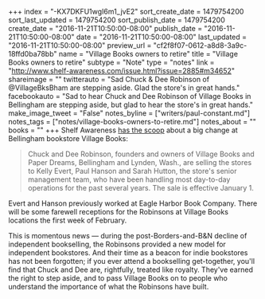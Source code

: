 +++
index = "-KX7DKFU1wgI6m1_jvE2"
sort_create_date = 1479754200
sort_last_updated = 1479754200
sort_publish_date = 1479754200
create_date = "2016-11-21T10:50:00-08:00"
publish_date = "2016-11-21T10:50:00-08:00"
date = "2016-11-21T10:50:00-08:00"
last_updated = "2016-11-21T10:50:00-08:00"
preview_url = "cf2f8f07-0612-a8d8-3a9c-18ffd0ba78bb"
name = "Village Books owners to retire"
title = "Village Books owners to retire"
subtype = "Note"
type = "notes"
link = "http://www.shelf-awareness.com/issue.html?issue=2885#m34652"
shareimage = ""
twitterauto = "Sad Chuck & Dee Robinson of @VillageBksBham are stepping aside. Glad the store's in great hands."
facebookauto = "Sad to hear Chuck and Dee Robinson of Village Books in Bellingham are stepping aside, but glad to hear the store's in great hands."
make_image_tweet = "False"
notes_byline = ["writers/paul-constant.md"]
notes_tags = ["notes/village-books-owners-to-retire.md"]
notes_about = ""
books = ""
+++
Shelf Awareness [has the scoop](http://www.shelf-awareness.com/issue.html?issue=2885#m34652) about a big change at Bellingham bookstore Village Books:

<blockquote>Chuck and Dee Robinson, founders and owners of Village Books and Paper Dreams, Bellingham and Lynden, Wash., are selling the stores to Kelly Evert, Paul Hanson and Sarah Hutton, the store's senior management team, who have been handling most day-to-day operations for the past several years. The sale is effective January 1.</blockquote>

Evert and Hanson previously worked at Eagle Harbor Book Company. There will be some farewell receptions for the Robinsons at Village Books locations the first week of February.

This is momentous news — during the post-Borders-and-B&N decline of independent bookselling, the Robinsons provided a new model for independent bookstores. And their time as a beacon for indie bookstores has not been forgotten; if you ever attend a bookselling get-together, you'll find that Chuck and Dee are, rightfully, treated like royalty. They've earned the right to step aside, and to pass Village Books on to people who understand the importance of what the Robinsons have built.